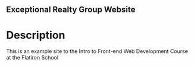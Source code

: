 Exceptional Realty Group Website
---

# Description

This is an example site to the Intro to Front-end Web Development Course at the
Flatiron School
